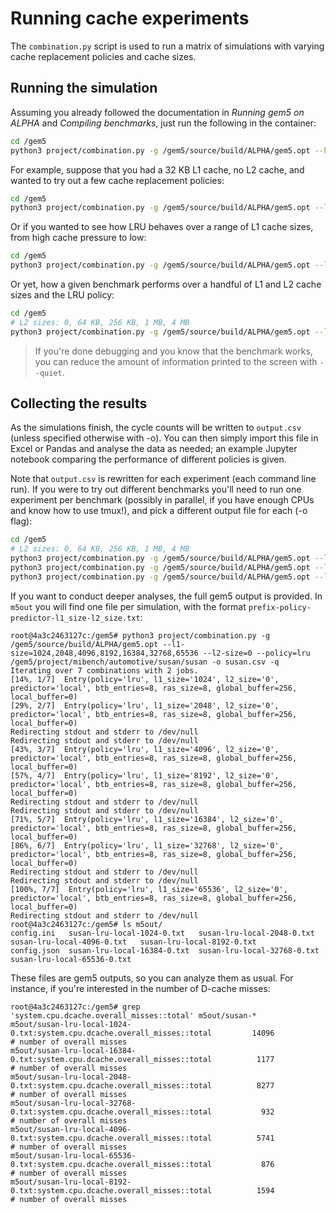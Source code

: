 # Running cache experiments

The `combination.py` script is used to run a matrix of simulations with varying cache replacement policies and cache sizes.

## Running the simulation

Assuming you already followed the documentation in *Running gem5 on ALPHA* and *Compiling benchmarks*, just run the following in the container:

```sh
cd /gem5
python3 project/combination.py -g /gem5/source/build/ALPHA/gem5.opt --help # Will show you a list of possible options
```

For example, suppose that you had a 32 KB L1 cache, no L2 cache, and wanted to try out a few cache replacement policies:

```sh
cd /gem5
python3 project/combination.py -g /gem5/source/build/ALPHA/gem5.opt --l1-size=32768 --l2-size=0 --policy=random,lru,treelru,lip,fifo /gem5/project/mibench/automotive/basicmath/basicmath_small
```

Or if you wanted to see how LRU behaves over a range of L1 cache sizes, from high cache pressure to low:

```sh
cd /gem5
python3 project/combination.py -g /gem5/source/build/ALPHA/gem5.opt --l1-size=1024,2048,4096,8192,16384,32768,65536 --l2-size=0 --policy=lru /gem5/project/mibench/automotive/basicmath/basicmath_small
```

Or yet, how a given benchmark performs over a handful of L1 and L2 cache sizes and the LRU policy:

```sh
cd /gem5
# L2 sizes: 0, 64 KB, 256 KB, 1 MB, 4 MB
python3 project/combination.py -g /gem5/source/build/ALPHA/gem5.opt --l1-size=4096,8192,16384,32768 --l2-size=0,65536,262144,1048576,4194304 --policy=lru /gem5/project/mibench/automotive/basicmath/basicmath_small
```

> If you're done debugging and you know that the benchmark works, you can reduce the amount of information printed to the screen with `--quiet`.

## Collecting the results

As the simulations finish, the cycle counts will be written to `output.csv` (unless specified otherwise with -o). You can then simply import this file in Excel or Pandas and analyse the data as needed; an example Jupyter notebook comparing the performance of different policies is given.

Note that `output.csv` is rewritten for each experiment (each command line run). If you were to try out different benchmarks you'll need to run one experiment per benchmark (possibly in parallel, if you have enough CPUs and know how to use tmux!), and pick a different output file for each (-o flag):

```sh
cd /gem5
# L2 sizes: 0, 64 KB, 256 KB, 1 MB, 4 MB
python3 project/combination.py -g /gem5/source/build/ALPHA/gem5.opt --l1-size=1024,2048,4096,8192,16384,32768,65536 --l2-size=0 --policy=lru /gem5/project/mibench/automotive/basicmath/basicmath_small -o basicmath.csv
python3 project/combination.py -g /gem5/source/build/ALPHA/gem5.opt --l1-size=1024,2048,4096,8192,16384,32768,65536 --l2-size=0 --policy=lru /gem5/project/mibench/automotive/bitcount/bitcnts -o bitcount.csv
python3 project/combination.py -g /gem5/source/build/ALPHA/gem5.opt --l1-size=1024,2048,4096,8192,16384,32768,65536 --l2-size=0 --policy=lru /gem5/project/mibench/automotive/susan/susan -o susan.csv
```

If you want to conduct deeper analyses, the full gem5 output is provided. In `m5out` you will find one file per simulation, with the format `prefix-policy-predictor-l1_size-l2_size.txt`:

```
root@4a3c2463127c:/gem5# python3 project/combination.py -g /gem5/source/build/ALPHA/gem5.opt --l1-size=1024,2048,4096,8192,16384,32768,65536 --l2-size=0 --policy=lru /gem5/project/mibench/automotive/susan/susan -o susan.csv -q
Iterating over 7 combinations with 2 jobs.
[14%, 1/7]  Entry(policy='lru', l1_size='1024', l2_size='0', predictor='local', btb_entries=8, ras_size=8, global_buffer=256, local_buffer=0)
[29%, 2/7]  Entry(policy='lru', l1_size='2048', l2_size='0', predictor='local', btb_entries=8, ras_size=8, global_buffer=256, local_buffer=0)
Redirecting stdout and stderr to /dev/null
Redirecting stdout and stderr to /dev/null
[43%, 3/7]  Entry(policy='lru', l1_size='4096', l2_size='0', predictor='local', btb_entries=8, ras_size=8, global_buffer=256, local_buffer=0)
[57%, 4/7]  Entry(policy='lru', l1_size='8192', l2_size='0', predictor='local', btb_entries=8, ras_size=8, global_buffer=256, local_buffer=0)
Redirecting stdout and stderr to /dev/null
Redirecting stdout and stderr to /dev/null
[71%, 5/7]  Entry(policy='lru', l1_size='16384', l2_size='0', predictor='local', btb_entries=8, ras_size=8, global_buffer=256, local_buffer=0)
[86%, 6/7]  Entry(policy='lru', l1_size='32768', l2_size='0', predictor='local', btb_entries=8, ras_size=8, global_buffer=256, local_buffer=0)
Redirecting stdout and stderr to /dev/null
Redirecting stdout and stderr to /dev/null
[100%, 7/7]  Entry(policy='lru', l1_size='65536', l2_size='0', predictor='local', btb_entries=8, ras_size=8, global_buffer=256, local_buffer=0)
Redirecting stdout and stderr to /dev/null
root@4a3c2463127c:/gem5# ls m5out/
config.ini   susan-lru-local-1024-0.txt   susan-lru-local-2048-0.txt   susan-lru-local-4096-0.txt   susan-lru-local-8192-0.txt
config.json  susan-lru-local-16384-0.txt  susan-lru-local-32768-0.txt  susan-lru-local-65536-0.txt
```

These files are gem5 outputs, so you can analyze them as usual. For instance, if you're interested in the number of D-cache misses:

```
root@4a3c2463127c:/gem5# grep 'system.cpu.dcache.overall_misses::total' m5out/susan-*                    
m5out/susan-lru-local-1024-0.txt:system.cpu.dcache.overall_misses::total         14096                       # number of overall misses
m5out/susan-lru-local-16384-0.txt:system.cpu.dcache.overall_misses::total          1177                       # number of overall misses
m5out/susan-lru-local-2048-0.txt:system.cpu.dcache.overall_misses::total          8277                       # number of overall misses
m5out/susan-lru-local-32768-0.txt:system.cpu.dcache.overall_misses::total           932                       # number of overall misses
m5out/susan-lru-local-4096-0.txt:system.cpu.dcache.overall_misses::total          5741                       # number of overall misses
m5out/susan-lru-local-65536-0.txt:system.cpu.dcache.overall_misses::total           876                       # number of overall misses
m5out/susan-lru-local-8192-0.txt:system.cpu.dcache.overall_misses::total          1594                       # number of overall misses
```